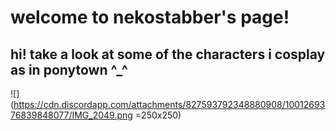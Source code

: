 # welcome to nekostabber's page!
## hi! take a look at some of the characters i cosplay as in ponytown ^_^

![](https://cdn.discordapp.com/attachments/827593792348880908/1001269376839848077/IMG_2049.png =250x250)
